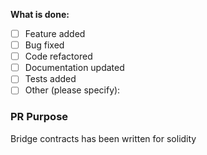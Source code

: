 **What is done:**

- [ ] Feature added
- [ ] Bug fixed
- [ ] Code refactored
- [ ] Documentation updated
- [ ] Tests added
- [ ] Other (please specify):

### PR Purpose

Bridge contracts has been written for solidity

